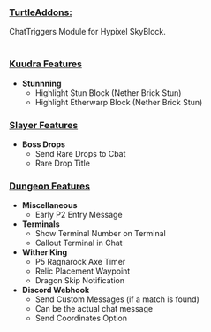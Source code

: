 ### <u>TurtleAddons:</u>
ChatTriggers Module for Hypixel SkyBlock.
<br>
<br>

### <u>Kuudra Features</u>
- **Stunnning**
    - Highlight Stun Block (Nether Brick Stun)
    - Highlight Etherwarp Block (Nether Brick Stun)
### <u>Slayer Features</u>
- **Boss Drops**
    - Send Rare Drops to Cbat
    - Rare Drop Title
### <u>Dungeon Features</u>
- **Miscellaneous**
    - Early P2 Entry Message
- **Terminals**
    - Show Terminal Number on Terminal
    - Callout Terminal in Chat
- **Wither King**
    - P5 Ragnarock Axe Timer
    - Relic Placement Waypoint
    - Dragon Skip Notification
- **Discord Webhook**
    - Send Custom Messages (if a match is found)
    - Can be the actual chat message
    - Send Coordinates Option

